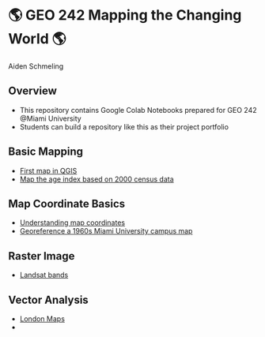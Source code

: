 # :earth_americas: GEO 242 Mapping the Changing World :earth_americas:

Aiden Schmeling

## Overview
- This repository contains Google Colab Notebooks prepared for GEO 242 @Miami University
- Students can build a repository like this as their project portfolio

## Basic Mapping

- [First map in QGIS](https://github.com/AidenSchmeling/gis-project-portfolio-geo242/blob/main/basic-mapping/my-first-mapping.ipynb)
- [Map the age index based on 2000 census data](https://github.com/AidenSchmeling/gis-project-portfolio-geo242/blob/main/basic-mapping/age-index-mapping.ipynb)

## Map Coordinate Basics

- [Understanding map coordinates](https://github.com/AidenSchmeling/gis-project-portfolio-geo242/blob/main/map-coordinate-basics/understanding-coordinates.ipynb)
- [Georeference a 1960s Miami University campus map](https://github.com/AidenSchmeling/gis-project-portfolio-geo242/blob/main/map-coordinate-basics/georeferencing.ipynb)


## Raster Image
- [Landsat bands](https://github.com/AidenSchmeling/gis-project-portfolio-geo242/blob/main/raster-image/understand-landsat-bands.ipynb)

## Vector Analysis
- [London Maps](https://github.com/AidenSchmeling/gis-project-portfolio-geo242/blob/main/Vector_Analysis/London_Maps.ipynb)
- 
